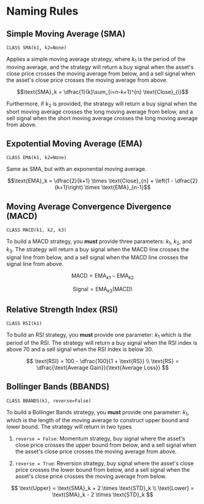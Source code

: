 # Naming Rules

## Simple Moving Average (SMA)

```plaintext
CLASS SMA(k1, k2=None)
```

Applies a simple moving average strategy, where $k_1$ is the period of the moving average, and the strategy will return a buy signal when the asset's close price crosses the moving average from below, and a sell signal when the asset's close price crosses the moving average from above.

$$\text{SMA}_k = \dfrac{1}{k}\sum_{i=n-k+1}^{n} \text{Close}_{i}$$

Furthermore, if $k_2$ is provided, the strategy will return a buy signal when the short moving average crosses the long moving average from below, and a sell signal when the short moving average crosses the long moving average from above.

## Expotential Moving Average (EMA)

```plaintext
CLASS EMA(k1, k2=None)
```

Same as SMA, but with an exponential moving average.

$$\text{EMA}_k = \dfrac{2}{k+1} \times \text{Close}_{n} + \left(1 - \dfrac{2}{k+1}\right) \times \text{EMA}_{n-1}$$

## Moving Average Convergence Divergence (MACD)

```plaintext
CLASS MACD(k1, k2, k3)
```

To build a MACD strategy, you **must** provide three parameters: $k_1$, $k_2$, and $k_3$. The strategy will return a buy signal when the MACD line crosses the signal line from below, and a sell signal when the MACD line crosses the signal line from above.

$$\text{MACD} = \text{EMA}_{k1} - \text{EMA}_{k2}$$

$$\text{Signal} = \text{EMA}_{k3}(\text{MACD})$$

## Relative Strength Index (RSI)

```plaintext
CLASS RSI(k1)
```

To build an RSI strategy, you **must** provide one parameter: $k_1$ which is the period of the RSI. The strategy will return a buy signal when the RSI index is above 70 and a sell signal when the RSI index is below 30.

$$
\text{RSI} = 100 - \dfrac{100}{1 + \text{RS}} \\
\text{RS} = \dfrac{\text{Average Gain}}{\text{Average Loss}}
$$

## Bollinger Bands (BBANDS)

```plaintext
CLASS BBANDS(k1, reverse=False)
```

To build a Bollinger Bands strategy, you **must** provide one parameter: $k_1$, which is the length of the moving average to construct upper bound and lower bound. The strategy will return in two types

1. `reverse = False`: Momentum strategy, buy signal where the asset's close price crosses the upper bound from below, and a sell signal when the asset's close price crosses the moving average from above.

2. `reverse = True`: Reversion strategy, buy signal where the asset's close price crosses the lower bound from below, and a sell signal when the asset's close price crosses the moving average from below.

$$
\text{Upper} = \text{SMA}_k + 2 \times \text{STD}_k \\
\text{Lower} = \text{SMA}_k - 2 \times \text{STD}_k
$$